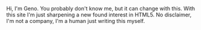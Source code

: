 Hi, I'm Geno. You probably don't know me, but it can change with this. With this site I'm just sharpening a new found interest in HTML5. No disclaimer, I'm not a company, I'm a human just writing this myself.

